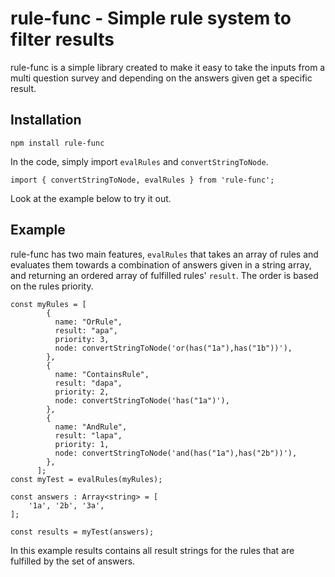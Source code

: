 # rule-func - Simple rule system to filter results

rule-func is a simple library created to make it easy to take the inputs from a multi question survey and depending on the answers given get a specific result.

## Installation

    npm install rule-func

In the code, simply import `evalRules` and `convertStringToNode`.

    import { convertStringToNode, evalRules } from 'rule-func';

Look at the example below to try it out.

## Example

rule-func has two main features, `evalRules` that takes an array of rules and evaluates them towards a combination of answers given in a string array, and returning an ordered array of fulfilled rules' `result`. The order is based on the rules priority.

```
const myRules = [
        {
          name: "OrRule",
          result: "apa",
          priority: 3,
          node: convertStringToNode('or(has("1a"),has("1b"))'),
        },
        {
          name: "ContainsRule",
          result: "dapa",
          priority: 2,
          node: convertStringToNode('has("1a")'),
        },
        {
          name: "AndRule",
          result: "lapa",
          priority: 1,
          node: convertStringToNode('and(has("1a"),has("2b"))'),
        },
      ];
const myTest = evalRules(myRules);

const answers : Array<string> = [
    '1a', '2b', '3a',
];

const results = myTest(answers);
```

In this example results contains all result strings for the rules that are fulfilled by the set of answers.
